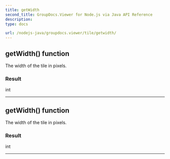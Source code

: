 ```yaml
---
title: getWidth
second_title: GroupDocs.Viewer for Node.js via Java API Reference
description: 
type: docs

url: /nodejs-java/groupdocs.viewer/tile/getwidth/
---
```


## getWidth()  function

 The width of the tile in pixels.
 

### Result
int


---


## getWidth()  function

 The width of the tile in pixels.
 

### Result
int


---


